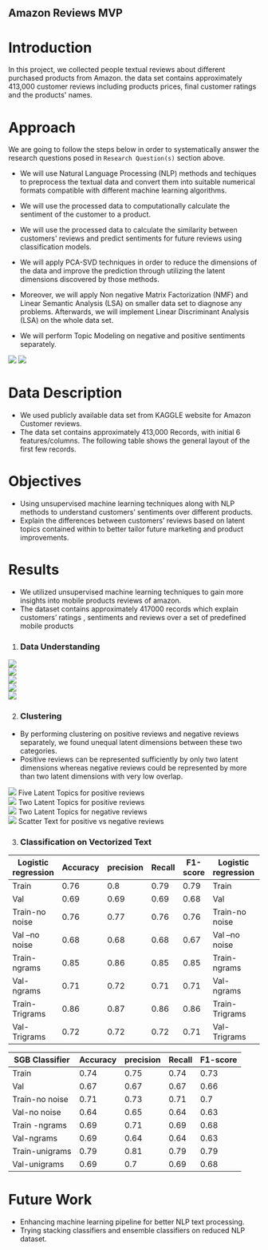 
## Amazon Reviews MVP

Introduction
============

In this project, we collected people textual reviews about different purchased products from Amazon. the data set contains approximately 413,000 customer reviews including products prices, final customer ratings and the products' names.


Approach
========

We are going to follow the steps below in order to systematically answer the research questions posed in `Research Question(s)` section above.

- We will use Natural Language Processing (NLP) methods and techiques to preprocess the textual data and convert them into suitable numerical formats compatible with different machine learning algorithms.

- We will use the processed data to computationally calculate the sentiment of the customer to a product.

- We will use the processed data to calculate the similarity between customers' reviews and predict sentiments for future reviews using classification models.

- We will apply PCA-SVD techniques in order to reduce the dimensions of the data and improve the prediction through utilizing the latent dimensions discovered by those methods.

- Moreover, we will apply Non negative Matrix Factorization (NMF) and Linear Semantic Analysis (LSA) on smaller data set to diagnose any problems. Afterwards, we will implement Linear Discriminant Analysis (LSA) on the whole data set.

- We will perform Topic Modeling on negative and positive sentiments separately.

<img src="1.png">

<img src="2.png">


Data Description
================

- We used publicly available data set from KAGGLE website for Amazon Customer reviews.
- The data set contains approximately 413,000 Records, with initial 6 features/columns. The following table shows the general layout of the first few records.

Objectives
==========

- Using unsupervised machine learning techniques along with NLP methods to understand customers’ sentiments over different products.
- Explain the differences between customers’ reviews based on latent topics contained within to better tailor future marketing and product improvements.


Results
=======

- We utilized unsupervised machine learning techniques to gain more insights into mobile products reviews of amazon.
- The dataset contains approximately 417000 records which explain customers’ ratings , sentiments and reviews over a set of predefined mobile products

1. ### Data Understanding

<img src="3.png">
<br/>

<img src="4.png">
<br/>

<img src="best.five.png">
<br/>

<img src="positive.elbow.png">
<br/>

<img src="negative.elbow.png">
<br/>


2. ### Clustering 

- By performing clustering on positive reviews and negative reviews separately, we found unequal latent dimensions between these two categories.
- Positive reviews can be represented sufficiently by only two latent dimensions whereas negative reviews could be represented by more than two latent dimensions with very low overlap.



<img src="kmeans1.png">
Five Latent Topics for positive reviews
<br/>

<img src="kmeans2.png">
Two Latent Topics for positive reviews
<br/>


<img src="kmeans.2.negative.png">
Two Latent Topics for negative reviews
<br/>

<img src="scatter.text.png">
Scatter Text for positive vs negative reviews
<br/>

3. ### Classification on Vectorized Text

|Logistic regression|Accuracy|precision|Recall|F1-score|Logistic regression|Accuracy|precision|Recall|F1-score|
|-------------------|--------|---------|------|--------|-------------------|--------|---------|------|--------|
|Train              |0.76    |0.8      |0.79  |0.79    |Train              |0.805   |0.813    |0.821 |0.829   |
|Val                |0.69    |0.69     |0.69  |0.68    |Val                |0.68    |0.677    |0.674 |0.671   |
|Train-no noise     |0.76    |0.77     |0.76  |0.76    |Train-no noise     |0.76    |0.759    |0.758 |0.757   |
|Val –no noise      |0.68    |0.68     |0.68  |0.67    |Val –no noise      |0.67    |0.667    |0.664 |0.661   |
|Train-ngrams       |0.85    |0.86     |0.85  |0.85    |Train-ngrams       |0.85    |0.849    |0.848 |0.847   |
|Val-ngrams         |0.71    |0.72     |0.71  |0.71    |Val-ngrams         |0.71    |0.709    |0.708 |0.707   |
|Train-Trigrams     |0.86    |0.87     |0.86  |0.86    |Train-Trigrams     |0.86    |0.859    |0.858 |0.857   |
|Val-Trigrams       |0.72    |0.72     |0.72  |0.71    |Val-Trigrams       |0.71    |0.707    |0.704 |0.701   |



|SGB Classifier|Accuracy|precision|Recall|F1-score|
|--------------|--------|---------|------|--------|
|Train         |0.74    |0.75     |0.74  |0.73    |
|Val           |0.67    |0.67     |0.67  |0.66    |
|Train-no noise|0.71    |0.73     |0.71  |0.7     |
|Val-no noise  |0.64    |0.65     |0.64  |0.63    |
|Train -ngrams |0.69    |0.71     |0.69  |0.68    |
|Val-ngrams    |0.69    |0.64     |0.64  |0.63    |
|Train-unigrams|0.79    |0.81     |0.79  |0.79    |
|Val-unigrams  |0.69    |0.7      |0.69  |0.68    |



Future Work
===========

- Enhancing machine learning pipeline for better NLP text processing.
- Trying stacking classifiers and ensemble classifiers on reduced NLP dataset.






